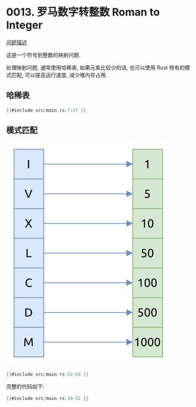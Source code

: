 # 0013. 罗马数字转整数 Roman to Integer

[问题描述](https://leetcode.com/problems/roman-to-integer)

这是一个符号到整数的映射问题.

处理映射问题, 通常使用哈稀表, 如果元素比较少的话, 也可以使用 Rust 特有的模式匹配, 可以提高运行速度, 减少堆内存占用.

## 哈稀表

```rust
{{#include src/main.rs:7:47 }}
```

## 模式匹配

![roman-to-int](assets/roman-to-int.svg)

```rust
{{#include src/main.rs:52:66 }}
```

完整的代码如下:

```rust
{{#include src/main.rs:49:92 }}
```